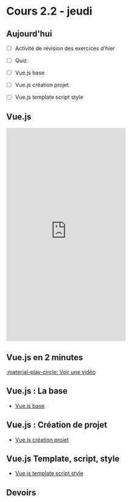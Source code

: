 # Cours 2.2 - jeudi

<!--https://squidfunk.github.io/mkdocs-material/reference/admonitions/
✏️note, 📄abstract, ℹ️info, 🔥tip, ✔️success, ❔question, ⚠️warning, ❌failure, ⚡danger, 🐞bug, 🧪example, ❜❜quote
-->

## Aujourd'hui

- [ ] Activité de révision des exercices d'hier
- [ ] Quiz
- [ ] Vue.js base
- [ ] Vue.js création projet
- [ ] Vue.js template script style



## Vue.js

<iframe width="315" height="560"
src="https://www.youtube.com/embed/_1-GRjQROAw?si=Etou1mPTlyThUbau"
title="YouTube video player"
frameborder="0"
allow="accelerometer; autoplay; clipboard-write; encrypted-media; gyroscope; picture-in-picture; web-share"
allowfullscreen></iframe>


## Vue.js en 2 minutes
[:material-play-circle: Voir une vidéo](https://www.youtube.com/watch?v=KgcKB7ZrPvw)

## Vue.js : La base
- [Vue.js base](./vue/index.md)

## Vue.js : Création de projet
- [Vue.js création projet](./vue/creation-projet.md)

## Vue.js Template, script, style
- [Vue.js template script style](./vue/template-script-style.md)

## Devoirs
